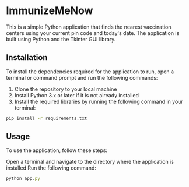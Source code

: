
# ImmunizeMeNow
This is a simple Python application that finds the nearest vaccination centers using your current pin code and today's date. The application is built using Python and the Tkinter GUI library.

 





## Installation
To install the dependencies required for the application to run, open a terminal or command prompt and run the following commands:
1. Clone the repository to your local machine  
2. Install Python 3.x or later if it is not already installed  
3. Install the required libraries by running the following command in your terminal:

```bash
pip install -r requirements.txt


```

## Usage
To use the application, follow these steps:

Open a terminal and navigate to the directory where the application is installed
Run the following command:
```javascript
python app.py

```

